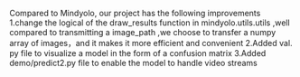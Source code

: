 Compared to Mindyolo, our project has the following improvements
1.change the logical of the draw_results function in mindyolo.utils.utils ,well compared to transmitting a image_path ,we choose to transfer a numpy array of images，and it makes it more efficient and convenient
2.Added val. py file to visualize a model in the form of a confusion matrix
3.Added demo/predict2.py file to enable the model to handle video streams
